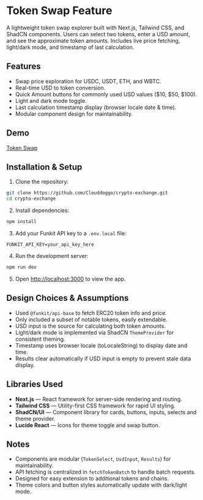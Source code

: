 # Token Swap Feature

A lightweight token swap explorer built with Next.js, Tailwind CSS, and ShadCN components. Users can select two tokens, enter a USD amount, and see the approximate token amounts. Includes live price fetching, light/dark mode, and timestamp of last calculation.

## Features

- Swap price exploration for USDC, USDT, ETH, and WBTC.
- Real-time USD to token conversion.
- Quick Amount buttons for commonly used USD values ($10, $50, $100).
- Light and dark mode toggle.
- Last calculation timestamp display (browser locale date & time).
- Modular component design for maintainability.

## Demo

[Token Swap](https://token-swap-jel.vercel.app/)

## Installation & Setup

1. Clone the repository:

```bash
git clone https://github.com/Clouddoggo/crypto-exchange.git
cd crypto-exchange
```

2. Install dependencies:

```bash
npm install
```

3. Add your Funkit API key to a `.env.local` file:

```env
FUNKIT_API_KEY=your_api_key_here
```

4. Run the development server:

```bash
npm run dev
```

5. Open [http://localhost:3000](http://localhost:3000) to view the app.

## Design Choices & Assumptions

- Used `@funkit/api-base` to fetch ERC20 token info and price.
- Only included a subset of notable tokens, easily extendable.
- USD input is the source for calculating both token amounts.
- Light/dark mode is implemented via ShadCN `ThemeProvider` for consistent theming.
- Timestamp uses browser locale (toLocaleString) to display date and time.
- Results clear automatically if USD input is empty to prevent stale data display.

## Libraries Used

- **Next.js** — React framework for server-side rendering and routing.
- **Tailwind CSS** — Utility-first CSS framework for rapid UI styling.
- **ShadCN/UI** — Component library for cards, buttons, inputs, selects and theme provider.
- **Lucide React** — Icons for theme toggle and swap button.

## Notes

- Components are modular (`TokenSelect`, `UsdInput`, `Results`) for maintainability.
- API fetching is centralized in `fetchTokenBatch` to handle batch requests.
- Designed for easy extension to additional tokens and chains.
- Theme colors and button styles automatically update with dark/light mode.
